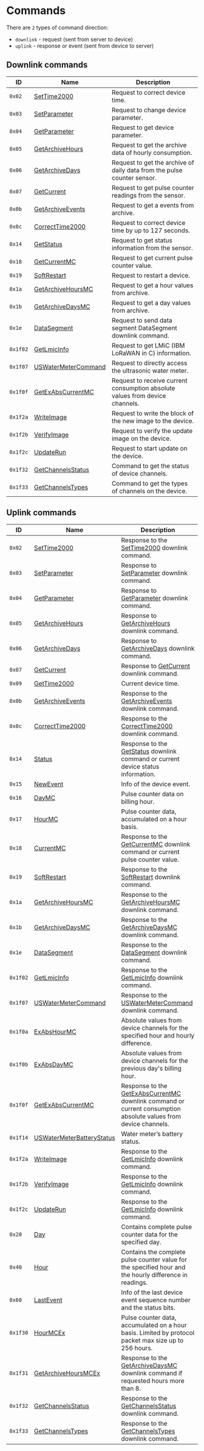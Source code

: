 # Commands

There are `2` types of command direction:

- `downlink` - request (sent from server to device)
- `uplink` - response or event (sent from device to server)


## Downlink commands

| ID       | Name                                                    | Description                                                                  |
| -------- | ------------------------------------------------------- | ---------------------------------------------------------------------------- |
| `0x02`   | [SetTime2000](./SetTime2000.md#request)                 | Request to correct device time.                                              |
| `0x03`   | [SetParameter](./SetParameter.md#request)               | Request to change device parameter.                                          |
| `0x04`   | [GetParameter](./GetParameter.md#request)               | Request to get device parameter.                                             |
| `0x05`   | [GetArchiveHours](./GetArchiveHours.md#request)         | Request to get the archive data of hourly consumption.                       |
| `0x06`   | [GetArchiveDays](./GetArchiveDays.md#request)           | Request to get the archive of daily data from the pulse counter sensor.      |
| `0x07`   | [GetCurrent](./GetCurrent.md#request)                   | Request to get pulse counter readings from the sensor.                       |
| `0x0b`   | [GetArchiveEvents](./GetArchiveEvents.md#request)       | Request to get a events from archive.                                        |
| `0x0c`   | [CorrectTime2000](./CorrectTime2000.md#request)         | Request to correct device time by up to 127 seconds.                         |
| `0x14`   | [GetStatus](./GetStatus.md#request)                     | Request to get status information from the sensor.                           |
| `0x18`   | [GetCurrentMC](./GetCurrentMC.md#request)               | Request to get current pulse counter value.                                  |
| `0x19`   | [SoftRestart](./SoftRestart.md#request)                 | Request to restart a device.                                                 |
| `0x1a`   | [GetArchiveHoursMC](./GetArchiveHoursMC.md#request)     | Request to get a hour values from archive.                                   |
| `0x1b`   | [GetArchiveDaysMC](./GetArchiveDaysMC.md#request)       | Request to get a day values from archive.                                    |
| `0x1e`   | [DataSegment](./DataSegment.md#request)                 | Request to send data segment DataSegment downlink command.                   |
| `0x1f02` | [GetLmicInfo](./GetLmicInfo.md#request)                 | Request to get LMiC (IBM LoRaWAN in C) information.                          |
| `0x1f07` | [USWaterMeterCommand](./USWaterMeterCommand.md#request) | Request to directly access the ultrasonic water meter.                       |
| `0x1f0f` | [GetExAbsCurrentMC](./GetExAbsCurrentMC.md#request)     | Request to receive current consumption absolute values from device channels. |
| `0x1f2a` | [WriteImage](./WriteImage.md#request)                   | Request to write the block of the new image to the device.                   |
| `0x1f2b` | [VerifyImage](./VerifyImage.md#request)                 | Request to verify the update image on the device.                            |
| `0x1f2c` | [UpdateRun](./UpdateRun.md#request)                     | Request to start update on the device.                                       |
| `0x1f32` | [GetChannelsStatus](./GetChannelsStatus.md#request)     | Command to get the status of device channels.                                |
| `0x1f33` | [GetChannelsTypes](./GetChannelsTypes.md#request)       | Command to get the types of channels on the device.                          |

## Uplink commands

| ID       | Name                                                               | Description                                                                                                                                       |
| -------- | ------------------------------------------------------------------ | ------------------------------------------------------------------------------------------------------------------------------------------------- |
| `0x02`   | [SetTime2000](./SetTime2000.md#response)                           | Response to the [SetTime2000](./SetTime2000.md#request) downlink command.                                                                         |
| `0x03`   | [SetParameter](./SetParameter.md#response)                         | Response to [SetParameter](./SetParameter.md#request) downlink command.                                                                           |
| `0x04`   | [GetParameter](./GetParameter.md#response)                         | Response to [GetParameter](./GetParameter.md#request) downlink command.                                                                           |
| `0x05`   | [GetArchiveHours](./GetArchiveHours.md#response)                   | Response to [GetArchiveHours](./GetArchiveHours.md#request) downlink command.                                                                     |
| `0x06`   | [GetArchiveDays](./GetArchiveDays.md#response)                     | Response to [GetArchiveDays](./GetArchiveDays.md#request) downlink command.                                                                       |
| `0x07`   | [GetCurrent](./GetCurrent.md#response)                             | Response to [GetCurrent](./GetCurrent.md#request) downlink command.                                                                               |
| `0x09`   | [GetTime2000](./GetTime2000.md)                                    | Current device time.                                                                                                                              |
| `0x0b`   | [GetArchiveEvents](./GetArchiveEvents.md#response)                 | Response to the [GetArchiveEvents](./GetArchiveEvents.md#request) downlink command.                                                               |
| `0x0c`   | [CorrectTime2000](./CorrectTime2000.md#response)                   | Response to the [CorrectTime2000](./CorrectTime2000.md#request) downlink command.                                                                 |
| `0x14`   | [Status](./GetStatus.md#response)                                  | Response to the [GetStatus](./GetStatus.md#request) downlink command or current device status information.                                        |
| `0x15`   | [NewEvent](./uplink/NewEvent.md)                                   | Info of the device event.                                                                                                                         |
| `0x16`   | [DayMC](./uplink/DayMC.md)                                         | Pulse counter data on billing hour.                                                                                                               |
| `0x17`   | [HourMC](./uplink/HourMC.md)                                       | Pulse counter data, accumulated on a hour basis.                                                                                                  |
| `0x18`   | [CurrentMC](./GetCurrentMC.md#response)                            | Response to the [GetCurrentMC](./GetCurrentMC.md#request) downlink command or current pulse counter value.                                        |
| `0x19`   | [SoftRestart](./SoftRestart.md#response)                           | Response to the [SoftRestart](./SoftRestart.md#request) downlink command.                                                                         |
| `0x1a`   | [GetArchiveHoursMC](./GetArchiveHoursMC.md#response)               | Response to the [GetArchiveHoursMC](./GetArchiveHoursMC.md#request) downlink command.                                                             |
| `0x1b`   | [GetArchiveDaysMC](./GetArchiveDaysMC.md#response)                 | Response to the [GetArchiveDaysMC](./GetArchiveDaysMC.md#request) downlink command.                                                               |
| `0x1e`   | [DataSegment](./DataSegment.md#response)                           | Response to the [DataSegment](./DataSegment.md#request) downlink command.                                                                         |
| `0x1f02` | [GetLmicInfo](./GetLmicInfo.md#response)                           | Response to the [GetLmicInfo](./GetLmicInfo.md#request) downlink command.                                                                         |
| `0x1f07` | [USWaterMeterCommand](./USWaterMeterCommand.md#response)           | Response to the [USWaterMeterCommand](./USWaterMeterCommand.md#request) downlink command.                                                         |
| `0x1f0a` | [ExAbsHourMC](./uplink/ExAbsHourMC.md)                             | Absolute values from device channels for the specified hour and hourly difference.                                                                |
| `0x1f0b` | [ExAbsDayMC](./uplink/ExAbsDayMC.md)                               | Absolute values from device channels for the previous day's billing hour.                                                                         |
| `0x1f0f` | [GetExAbsCurrentMC](./GetExAbsCurrentMC.md#response)               | Response to the [GetExAbsCurrentMC](./GetExAbsCurrentMC.md#request) downlink command or current consumption absolute values from device channels. |
| `0x1f14` | [USWaterMeterBatteryStatus](./uplink/USWaterMeterBatteryStatus.md) | Water meter’s battery status.                                                                                                                     |
| `0x1f2a` | [WriteImage](./WriteImage.md#response)                             | Response to the [GetLmicInfo](./WriteImage.md#request) downlink command.                                                                          |
| `0x1f2b` | [VerifyImage](./VerifyImage.md#response)                           | Response to the [GetLmicInfo](./VerifyImage.md#request) downlink command.                                                                         |
| `0x1f2c` | [UpdateRun](./UpdateRun.md#response)                               | Response to the [GetLmicInfo](./UpdateRun.md#request) downlink command.                                                                           |
| `0x20`   | [Day](./uplink/Day.md)                                             | Contains complete pulse counter data for the specified day.                                                                                       |
| `0x40`   | [Hour](./uplink/Hour.md)                                           | Contains the complete pulse counter value for the specified hour and the hourly difference in readings.                                           |
| `0x60`   | [LastEvent](./uplink/LastEvent.md)                                 | Info of the last device event sequence number and the status bits.                                                                                |
| `0x1f30` | [HourMCEx](./uplink/HourMCEx.md)                                   | Pulse counter data, accumulated on a hour basis. Limited by protocol packet max size up to 256 hours.                                             |
| `0x1f31` | [GetArchiveHoursMCEx](./GetArchiveHoursMCEx.md#response)           | Response to the [GetArchiveDaysMC](./GetArchiveDaysMC.md#request) downlink command if requested hours more than 8.                                |
| `0x1f32` | [GetChannelsStatus](./GetChannelsStatus.md#response)               | Response to the [GetChannelsStatus](./GetChannelsStatus.md#request) downlink command.                                                             |
| `0x1f33` | [GetChannelsTypes](./GetChannelsTypes.md#response)                 | Response to the [GetChannelsTypes](./GetChannelsTypes.md#request) downlink command.                                                               |
